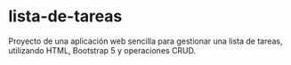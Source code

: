 # lista-de-tareas
Proyecto de una aplicación web sencilla para gestionar una lista de tareas, utilizando HTML, Bootstrap 5 y operaciones CRUD.
